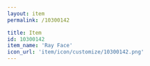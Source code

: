 ```yaml
---
layout: item
permalink: /10300142

title: Item
id: 10300142
item_name: 'Ray Face'
icon_url: 'item/icon/customize/10300142.png'
---
```

